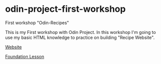 # odin-project-first-workshop
First workshop "Odin-Recipes"

This is my First workshop with Odin Project. In this workshop I'm going to use my basic HTML knowledge to practice on building "Recipe Website".

<a href="index.html">Website</a>

<a href="https://www.theodinproject.com/lessons/foundations-recipes">Foundation Lesson</a>
